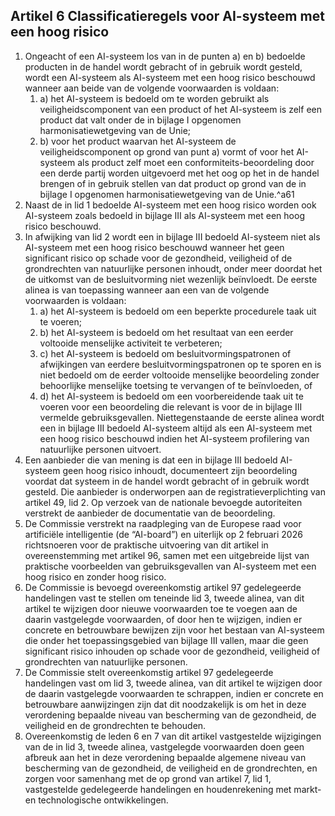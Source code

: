 ## Artikel 6 Classificatieregels voor AI-systeem met een hoog risico

1. Ongeacht of een AI-systeem los van in de punten a) en b) bedoelde producten in de handel wordt gebracht of in gebruik wordt gesteld, wordt een AI-systeem als AI-systeem met een hoog risico beschouwd wanneer aan beide van de volgende voorwaarden is voldaan:
   1. a) het AI-systeem is bedoeld om te worden gebruikt als veiligheidscomponent van een product of het AI-systeem is zelf een product dat valt onder de in bijlage I opgenomen harmonisatiewetgeving van de Unie;
   2. b) voor het product waarvan het AI-systeem de veiligheidscomponent op grond van punt a) vormt of voor het AI-systeem als product zelf moet een conformiteits-beoordeling door een derde partij worden uitgevoerd met het oog op het in de handel brengen of in gebruik stellen van dat product op grond van de in bijlage I opgenomen harmonisatiewetgeving van de Unie.^a61
2. Naast de in lid 1 bedoelde AI-systeem met een hoog risico worden ook AI-systeem zoals bedoeld in bijlage III als AI-systeem met een hoog risico beschouwd.
3. In afwijking van lid 2 wordt een in bijlage III bedoeld AI-systeem niet als AI-systeem met een hoog risico beschouwd wanneer het geen significant risico op schade voor de gezondheid, veiligheid of de grondrechten van natuurlijke personen inhoudt, onder meer doordat het de uitkomst van de besluitvorming niet wezenlijk beïnvloedt. De eerste alinea is van toepassing wanneer aan een van de volgende voorwaarden is voldaan:
   1. a) het AI-systeem is bedoeld om een beperkte procedurele taak uit te voeren;
   2. b) het AI-systeem is bedoeld om het resultaat van een eerder voltooide menselijke activiteit te verbeteren;
   3. c) het AI-systeem is bedoeld om besluitvormingspatronen of afwijkingen van eerdere besluitvormingspatronen op te sporen en is niet bedoeld om de eerder voltooide menselijke beoordeling zonder behoorlijke menselijke toetsing te vervangen of te beïnvloeden, of
   4. d) het AI-systeem is bedoeld om een voorbereidende taak uit te voeren voor een beoordeling die relevant is voor de in bijlage III vermelde gebruiksgevallen.
      Niettegenstaande de eerste alinea wordt een in bijlage III bedoeld AI-systeem altijd als een AI-systeem met een hoog risico beschouwd indien het AI-systeem profilering van natuurlijke personen uitvoert.
4. Een aanbieder die van mening is dat een in bijlage III bedoeld AI-systeem geen hoog risico inhoudt, documenteert zijn beoordeling voordat dat systeem in de handel wordt gebracht of in gebruik wordt gesteld. Die aanbieder is onderworpen aan de registratieverplichting van artikel 49, lid 2. Op verzoek van de nationale bevoegde autoriteiten verstrekt de aanbieder de documentatie van de beoordeling.
5. De Commissie verstrekt na raadpleging van de Europese raad voor artificiële intelligentie (de “AI-board”) en uiterlijk op 2 februari 2026 richtsnoeren voor de praktische uitvoering van dit artikel in overeenstemming met artikel 96, samen met een uitgebreide lijst van praktische voorbeelden van gebruiksgevallen van AI-systeem met een hoog risico en zonder hoog risico.
6. De Commissie is bevoegd overeenkomstig artikel 97 gedelegeerde handelingen vast te stellen om teneinde lid 3, tweede alinea, van dit artikel te wijzigen door nieuwe voorwaarden toe te voegen aan de daarin vastgelegde voorwaarden, of door hen te wijzigen, indien er concrete en betrouwbare bewijzen zijn voor het bestaan van AI-systeem die onder het toepassingsgebied van bijlage III vallen, maar die geen significant risico inhouden op schade voor de gezondheid, veiligheid of grondrechten van natuurlijke personen.
7. De Commissie stelt overeenkomstig artikel 97 gedelegeerde handelingen vast om lid 3, tweede alinea, van dit artikel te wijzigen door de daarin vastgelegde voorwaarden te schrappen, indien er concrete en betrouwbare aanwijzingen zijn dat dit noodzakelijk is om het in deze verordening bepaalde niveau van bescherming van de gezondheid, de veiligheid en de grondrechten te behouden.
8. Overeenkomstig de leden 6 en 7 van dit artikel vastgestelde wijzigingen van de in lid 3, tweede alinea, vastgelegde voorwaarden doen geen afbreuk aan het in deze verordening bepaalde algemene niveau van bescherming van de gezondheid, de veiligheid en de grondrechten, en zorgen voor samenhang met de op grond van artikel 7, lid 1, vastgestelde gedelegeerde handelingen en houdenrekening met markt- en technologische ontwikkelingen.

